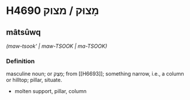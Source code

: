 # H4690 מָצוּק / מצוק

## mâtsûwq

_(maw-tsook' | maw-TSOOK | ma-TSOOK)_

### Definition

masculine noun; or מָצֻק; from [[H6693]]; something narrow, i.e., a column or hilltop; pillar, situate.

- molten support, pillar, column
